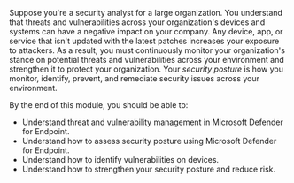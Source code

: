 
Suppose you're a security analyst for a large organization. You understand that threats and vulnerabilities across your organization's devices and systems can have a negative impact on your company. Any device, app, or service that isn't updated with the latest patches increases your exposure to attackers. As a result, you must continuously monitor your organization's stance on potential threats and vulnerabilities across your environment and strengthen it to protect your organization. Your *security posture* is how you monitor, identify, prevent, and remediate security issues across your environment.

By the end of this module, you should be able to:

- Understand threat and vulnerability management in Microsoft Defender for Endpoint.
- Understand how to assess security posture using Microsoft Defender for Endpoint.
- Understand how to identify vulnerabilities on devices.
- Understand how to strengthen your security posture and reduce risk.
